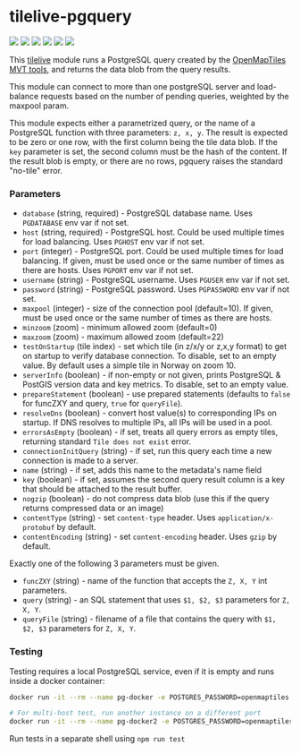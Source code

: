 # tilelive-pgquery
[![](https://img.shields.io/npm/dm/tilelive-pgquery?label=NPM)](https://www.npmjs.com/package/tilelive-pgquery)
[![](https://img.shields.io/docker/cloud/build/nyurik/tilelive-pgquery?label=Docker)](https://hub.docker.com/r/nyurik/tilelive-pgquery)
[![](https://img.shields.io/microbadger/layers/nyurik/tilelive-pgquery?label=Docker%20layers)](https://hub.docker.com/r/nyurik/tilelive-pgquery)
[![](https://img.shields.io/microbadger/image-size/nyurik/tilelive-pgquery?label=Docker%20size)](https://hub.docker.com/r/nyurik/tilelive-pgquery)
[![](https://img.shields.io/docker/pulls/nyurik/tilelive-pgquery?label=Docker%20downloads)](https://hub.docker.com/r/nyurik/tilelive-pgquery)
[![](https://img.shields.io/docker/stars/nyurik/tilelive-pgquery?label=Docker%20stars)](https://hub.docker.com/r/nyurik/tilelive-pgquery)

This [tilelive](https://github.com/mapbox/tilelive#readme) module runs a PostgreSQL query created by the
 [OpenMapTiles MVT tools](https://github.com/openmaptiles/openmaptiles-tools#generate-sql-code-to-create-mvt-tiles-directly-by-postgis),
 and returns the data blob from the query results.

This module can connect to more than one postgreSQL server and load-balance requests based on the number of pending queries, weighted by the maxpool param.

This module expects either a parametrized query, or the name of a PostgreSQL function with three parameters: `z, x, y`. The result is expected to be zero or one row,
with the first column being the tile data blob. If the `key` parameter is set, the second column must be the hash of the content. If the result blob is empty,
or there are no rows, pgquery raises the standard "no-tile" error. 

### Parameters

* `database` (string, required) - PostgreSQL database name. Uses `PGDATABASE` env var if not set.
* `host` (string, required) - PostgreSQL host. Could be used multiple times for load balancing.  Uses `PGHOST` env var if not set.
* `port` (integer) - PostgreSQL port. Could be used multiple times for load balancing. If given, must be used once or the same number of times as there are hosts.  Uses `PGPORT` env var if not set.
* `username` (string) - PostgreSQL username. Uses `PGUSER` env var if not set.
* `password` (string) - PostgreSQL password. Uses `PGPASSWORD` env var if not set.
* `maxpool` (integer) - size of the connection pool (default=10). If given, must be used once or the same number of times as there are hosts.
* `minzoom` (zoom) - minimum allowed zoom (default=0)
* `maxzoom` (zoom) - maximum allowed zoom (default=22)
* `testOnStartup` (tile index) - set which tile (in z/x/y or z,x,y format) to get on startup to verify database connection.  To disable, set to an empty value. By default uses a simple tile in Norway on zoom 10.
* `serverInfo` (boolean) - if non-empty or not given, prints PostgreSQL & PostGIS version data and key metrics. To disable, set to an empty value.
* `prepareStatement` (boolean) - use prepared statements (defaults to `false` for funcZXY and query, `true` for `queryFile`).
* `resolveDns` (boolean) - convert host value(s) to corresponding IPs on startup. If DNS resolves to multiple IPs, all IPs will be used in a pool.
* `errorsAsEmpty` (boolean) - if set, treats all query errors as empty tiles, returning standard `Tile does not exist` error. 
* `connectionInitQuery` (string) - if set, run this query each time a new connection is made to a server.
* `name` (string) - if set, adds this name to the metadata's name field
* `key` (boolean) - if set, assumes the second query result column is a key that should be attached to the result buffer.
* `nogzip` (boolean) - do not compress data blob (use this if the query returns compressed data or an image) 
* `contentType` (string) - set `content-type` header. Uses `application/x-protobuf` by default.
* `contentEncoding` (string) - set `content-encoding` header. Uses `gzip` by default.

Exactly one of the following 3 parameters must be given.
* `funcZXY` (string) - name of the function that accepts the `Z, X, Y` int parameters.
* `query` (string) - an SQL statement that uses `$1, $2, $3` parameters for `Z, X, Y`.
* `queryFile` (string) - filename of a file that contains the query with `$1, $2, $3` parameters for `Z, X, Y`.

### Testing
Testing requires a local PostgreSQL service, even if it is empty and runs inside a docker container:

```bash
docker run -it --rm --name pg-docker -e POSTGRES_PASSWORD=openmaptiles -e POSTGRES_USER=openmaptiles -e POSTGRES_DB=openmaptiles -p 5432:5432 postgres

# For multi-host test, run another instance on a different port
docker run -it --rm --name pg-docker2 -e POSTGRES_PASSWORD=openmaptiles -e POSTGRES_USER=openmaptiles -e POSTGRES_DB=openmaptiles -p 5433:5432 postgres
```

Run tests in a separate shell using `npm run test`
